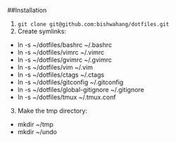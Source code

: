 ##Installation

1. `git clone git@github.com:bishwahang/dotfiles.git`
2. Create symlinks:
  -  ln -s ~/dotfiles/bashrc ~/.bashrc
  -  ln -s ~/dotfiles/vimrc ~/.vimrc
  -  ln -s ~/dotfiles/gvimrc ~/.gvimrc
  -  ln -s ~/dotfiles/vim ~/.vim
  -  ln -s ~/dotfiles/ctags ~/.ctags
  -  ln -s ~/dotfiles/gitconfig ~/.gitconfig
  -  ln -s ~/dotfiles/global-gitignore ~/.gitignore
  -  ln -s ~/dotfiles/tmux ~/.tmux.conf
3. Make the tmp directory:
  -  mkdir ~/tmp
  -  mkdir ~/undo
